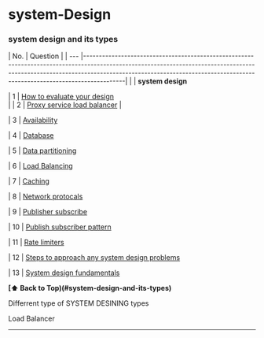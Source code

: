 # system-Design
### system design and its types

| No. | Question
|
| --- |-------------------------------------------------------------------------------------------------------------------------------------------------------------------------------------------------------------------------------------------------------|
|     | **system design**

| 1   |  [How to evaluate your design](#)                                                                                                                                        
|
| 2   |  [Proxy service load balancer](#)                                                       |                                                        
                                                        

 | 3 |  [Availability](#)

 | 4 |  [Database](#)

 | 5 |  [Data partitioning](#)

 | 6 |  [Load Balancing](#)

 | 7 |  [Caching](#)

 | 8 |  [Network protocals](#)

 | 9 |  [Publisher subscribe](#)

 | 10 |  [Publish subscriber pattern](#)

 | 11 |  [Rate limiters](#)

 | 12 |  [Steps to approach any system design problems](#)

 | 13 |  [System design fundamentals](#)


**[⬆ Back to Top)(#system-design-and-its-types)**

<!--<p> section 1 </p>
<p> section 2 </p>-->
<p> Differrent type of SYSTEM DESINING types <br> <p> Load Balancer </p>  <hr>



















